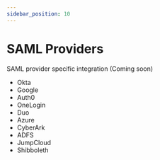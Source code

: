 ```yaml
---
sidebar_position: 10
---
```


# SAML Providers

SAML provider specific integration (Coming soon)

- Okta
- Google
- Auth0
- OneLogin
- Duo
- Azure
- CyberArk
- ADFS
- JumpCloud
- Shibboleth
